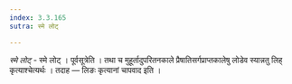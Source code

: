 ```yaml
---
index: 3.3.165
sutra: स्मे लोट्

---
```

_स्मे लोट्_ - स्मे लोट् । पूर्वसूत्रेति । तथा च मुहूर्तादुपरितनकाले प्रैषातिसर्गप्राप्तकालेषु लोडेव स्यान्नतु लिह् कृत्याश्चेत्यर्थः । तदाह —  लिङः कृत्यानां चापवाद इति ।